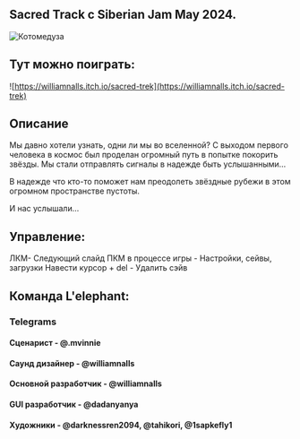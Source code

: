 ## Sacred Track с Siberian Jam May 2024.
![Котомедуза](https://img.itch.zone/aW1hZ2UvMjY5OTg2My8xNjEwNTgyNS5wbmc=/original/Xocp%2BE.png)
## Тут можно поиграть:
![https://williamnalls.itch.io/sacred-trek](https://williamnalls.itch.io/sacred-trek)
## Описание

Мы давно хотели узнать, одни ли мы во вселенной?
С выходом первого человека в космос был проделан
огромный путь в попытке покорить звёзды.
Мы стали отправлять сигналы в надежде быть услышанными...

В надежде что кто-то поможет нам преодолеть звёздные рубежи в этом огромном пространстве пустоты.

И нас услышали…

## Управление:

ЛКМ- Следующий слайд
ПКМ в процессе игры - Настройки, сейвы, загрузки Навести курсор + del - Удалить сэйв

## Команда L'elephant:
### Telegrams
#### Сценарист - @.mvinnie
#### Саунд дизайнер - @williamnalls
#### Основной разработчик  - @williamnalls
#### GUI разработчик - @dadanyanya
#### Художники - @darknessren2094,  @tahikori,  @1sapkefly1
